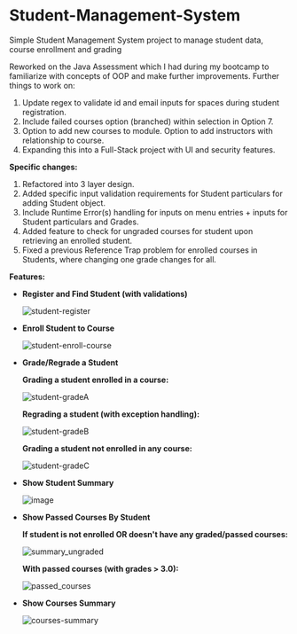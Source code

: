 # Student-Management-System

Simple Student Management System project to manage student data, course enrollment and grading

Reworked on the Java Assessment which I had during my bootcamp to familiarize with concepts of OOP and make further improvements. Further things to work on:

1. Update regex to validate id and email inputs for spaces during student registration.
2. Include failed courses option (branched) within selection in Option 7.
3. Option to add new courses to module. Option to add instructors with relationship to course.
4. Expanding this into a Full-Stack project with UI and security features.

**Specific changes:**

1. Refactored into 3 layer design.
2. Added specific input validation requirements for Student particulars for adding Student object.
3. Include Runtime Error(s) handling for inputs on menu entries + inputs for Student particulars and Grades.
4. Added feature to check for ungraded courses for student upon retrieving an enrolled student.
5. Fixed a previous Reference Trap problem for enrolled courses in Students, where changing one grade changes for all.

**Features:**

- **Register and Find Student (with validations)**

    ![student-register](https://github.com/gideonfu55/student-management-system/assets/94817218/a92d5725-a32f-428e-9a3a-d3d109c39bfc)

- **Enroll Student to Course**

    ![student-enroll-course](https://github.com/gideonfu55/student-management-system/assets/94817218/48a1a700-cf15-4084-8ec3-f3631a1b95f7)

- **Grade/Regrade a Student**

    **Grading a student enrolled in a course:**

    ![student-gradeA](https://github.com/gideonfu55/student-management-system/assets/94817218/e3033b60-f0f2-4e89-8e9e-4b8ee79431f8)

    **Regrading a student (with exception handling):**

    ![student-gradeB](https://github.com/gideonfu55/student-management-system/assets/94817218/31f17bd4-14a2-4787-a786-70a52405357c)

    **Grading a student not enrolled in any course:**

    ![student-gradeC](https://github.com/gideonfu55/student-management-system/assets/94817218/a3e7475d-abea-4aac-87f7-9bf699842c37)

- **Show Student Summary**

    ![image](https://github.com/gideonfu55/student-management-system/assets/94817218/089b08ef-8186-4ee9-bb51-04b2cfcba150)

- **Show Passed Courses By Student**

    **If student is not enrolled OR doesn't have any graded/passed courses:**

    ![summary_ungraded](https://github.com/gideonfu55/student-management-system/assets/94817218/e3e526d4-3bcd-4828-a38d-0fab7994ebc4)

    **With passed courses (with grades > 3.0):**

    ![passed_courses](https://github.com/gideonfu55/student-management-system/assets/94817218/e42e502d-f543-468b-b0d5-3229d9b172b8)

- **Show Courses Summary**

    ![courses-summary](https://github.com/gideonfu55/student-management-system/assets/94817218/57017e3f-96f4-472b-9295-b07a652a4cdc)
